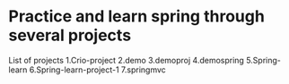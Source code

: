 # Practice and learn spring through several projects
List of projects 
1.Crio-project
2.demo
3.demoproj
4.demospring
5.Spring-learn
6.Spring-learn-project-1
7.springmvc
